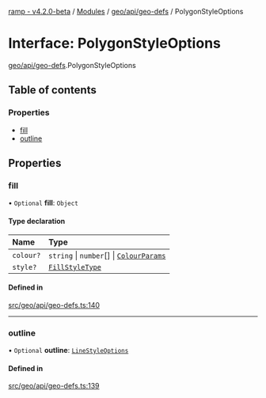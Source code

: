 [ramp - v4.2.0-beta](../README.md) / [Modules](../modules.md) / [geo/api/geo-defs](../modules/geo_api_geo_defs.md) / PolygonStyleOptions

# Interface: PolygonStyleOptions

[geo/api/geo-defs](../modules/geo_api_geo_defs.md).PolygonStyleOptions

## Table of contents

### Properties

- [fill](geo_api_geo_defs.PolygonStyleOptions.md#fill)
- [outline](geo_api_geo_defs.PolygonStyleOptions.md#outline)

## Properties

### fill

• `Optional` **fill**: `Object`

#### Type declaration

| Name | Type |
| :------ | :------ |
| `colour?` | `string` \| `number`[] \| [`ColourParams`](geo_api_geo_defs.ColourParams.md) |
| `style?` | [`FillStyleType`](../enums/geo_api_geo_defs.FillStyleType.md) |

#### Defined in

[src/geo/api/geo-defs.ts:140](https://github.com/sharvenp/ramp4-docs/blob/c6cdb39/src/geo/api/geo-defs.ts#L140)

___

### outline

• `Optional` **outline**: [`LineStyleOptions`](geo_api_geo_defs.LineStyleOptions.md)

#### Defined in

[src/geo/api/geo-defs.ts:139](https://github.com/sharvenp/ramp4-docs/blob/c6cdb39/src/geo/api/geo-defs.ts#L139)
